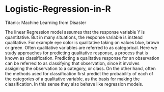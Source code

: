 # Logistic-Regression-in-R
Titanic: Machine Learning from Disaster

The linear Regression model assumes that the response variable Y is quantitative. But in many situations, the response variable is instead qualitative. 
For example eye color is qualitative taking on values blue, brown or green. Often qualitative variables are referred to as categorical. Here we study approaches for predicting qualitative response, a process that is known as classification. Predicting a qualitative response for an observation can be referred to as classifying that observation, since it involves assigning the observation to a category, or class. On the other hand, often the methods used for classification first predict the probability of each of the categories of a qualitative variable, as the basis for making the classification. In this sense they also behave like regression models.
